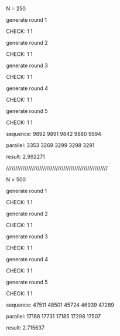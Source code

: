 N = 250

generate round 1

CHECK: 1 1

generate round 2

CHECK: 1 1

generate round 3

CHECK: 1 1

generate round 4

CHECK: 1 1

generate round 5

CHECK: 1 1

sequence: 9892 9891 9842 9880 9894

parallel: 3353 3269 3299 3298 3291

result: 2.992271

///////////////////////////////////////////////////////

N = 500

generate round 1

CHECK: 1 1

generate round 2

CHECK: 1 1

generate round 3

CHECK: 1 1

generate round 4

CHECK: 1 1

generate round 5

CHECK: 1 1

sequence: 47511 48501 45724 46939 47289

parallel: 17168 17731 17185 17298 17507

result: 2.715637
